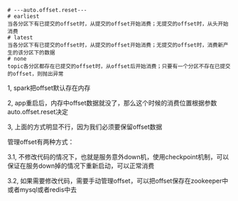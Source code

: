 ```shell
# ---auto.offset.reset---
# earliest 
当各分区下有已提交的offset时，从提交的offset开始消费；无提交的offset时，从头开始消费 
# latest 
当各分区下有已提交的offset时，从提交的offset开始消费；无提交的offset时，消费新产生的该分区下的数据 
# none 
topic各分区都存在已提交的offset时，从offset后开始消费；只要有一个分区不存在已提交的offset，则抛出异常
```



1, spark把offset默认存在内存



2,  app重启后，内存中offset数据就没了，那么这个时候的消费位置根据参数auto.offset.reset决定



3, 上面的方式明显不行，因为我们必须要保留offset数据

管理offset有两种方式：

3.1, 不修改代码的情况下，也就是服务意外down机，使用checkpoint机制，可以保证在服务down掉的情况下重新启动，可以正常消费

3.2, 如果需要修改代码，需要手动管理offset，可以把offset保存在zookeeper中或者mysql或者redis中去



